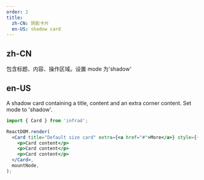 ```yaml
---
order: 2
title:
  zh-CN: 阴影卡片
  en-US: shadow card
---
```


## zh-CN

包含标题、内容、操作区域。设置 mode 为'shadow'

## en-US

A shadow card containing a title, content and an extra corner content. Set mode to 'shadow'.

```jsx
import { Card } from 'infrad';

ReactDOM.render(
  <Card title="Default size card" extra={<a href="#">More</a>} style={{ width: 300 }} mode="shadow">
    <p>Card content</p>
    <p>Card content</p>
    <p>Card content</p>
  </Card>,
  mountNode,
);
```

<style>
.code-box-demo p {
  margin: 0;
}
#components-card-demo-basic .ant-card { margin-bottom: 30px; }
</style>

